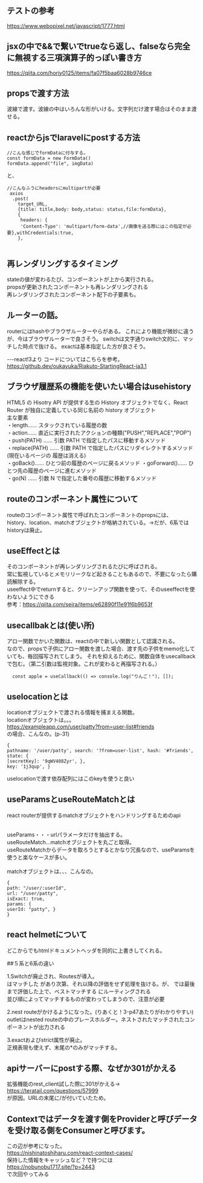 ## テストの参考
https://www.webopixel.net/javascript/1777.html

## jsxの中で&&で繋いでtrueなら返し、falseなら完全に無視する三項演算子的っぽい書き方
https://qiita.com/horiy0125/items/fa07f5baa6028b9746ce

## propsで渡す方法
波線で渡す。波線の中はいろんな形がいける。文字列だけ渡す場合はそのまま渡せる。

## reactからjsでlaravelにpostする方法
```
//こんな感じでformDataに付与する。
const formData = new FormData()
formData.append("file", imgData)
```
と、
```
//こんなふうにheadersにmultipartが必要
 axios
  .post(
    target_URL,
    {title: title,body: body,status: status,file:formData},
    {
     headers: {
     'Content-Type': 'multipart/form-data',//画像を送る際にはこの指定が必要},withCredentials:true,
    },
         
```

## 再レンダリングするタイミング
stateの値が変わるたび、コンポーネントが上から実行される。</br>
propsが更新されたコンポーネントも再レンダリングされる</br>
再レンダリングされたコンポーネント配下の子要素も。</br>

## ルーターの話。
routerにはhashやブラウザルーターやらがある。
これにより機能が微妙に違うが、今はブラウザルーターで良さそう。
switchは文字通りswitch文的に、マッチした時点で抜ける。
exactは基本指定した方が良さそう。

---react!3より
コードについてはこちらを参考。
https://github.dev/oukayuka/Riakuto-StartingReact-ja3.1

## ブラウザ履歴系の機能を使いたい場合はusehistory

HTML5 の Hisotry API が提供する生の History オブジェクトでなく、React Router が独自に定義している同じ名前の history オブジェクト<br>
主な要素<br>
・length...... スタックされている履歴の数<br>
・action...... 直近に実行されたアクションの種類("PUSH","REPLACE","POP")<br>
・push(PATH) ...... 引数 PATH で指定したパスに移動するメソッド<br>
・replace(PATH) ...... 引数 PATH で指定したパスにリダイレクトするメソッド(現在いるページの 履歴は消える)<br>
・goBack()...... ひとつ前の履歴のページに戻るメソッド ・goForward()...... ひとつ先の履歴のページに進むメソッド <br>
・go(N) ...... 引数 N で指定した番号の履歴に移動するメソッド<br>


## routeのコンポーネント属性について
routeのコンポーネント属性で呼ばれたコンポーネントのpropsには、<br>
history、location、matchオブジェクトが格納されている。→だが、6系ではhistoryは廃止。

## useEffectとは
そのコンポーネントが再レンダリングされるたびに呼ばされる。<br>
常に監視しているとメモリリークなど起きることもあるので、不要になったら購読解除する。<br>
useeffect中でreturnすると、クリーンアップ関数を使って、そのuseeffectを使わないようにできる<br>
参考：https://qiita.com/seira/items/e62890f11e91f6b9653f

## usecallbakとは(使い所)
アロー関数でかいた関数は、reactの中で新しい関数として認識される。<br>
なので、propsで子供にアロー関数を渡した場合、渡す先の子供をmemo化していても、毎回描写されてしまう。
それを抑えるために、関数自体をusecallbackで包む。（第二引数は監視対象。これが変わると再描写される。）

```
  const apple = useCallback(() => console.log("りんご！"), []);
```



## uselocationとは
locationオブジェクトで渡される情報を捕まえる関数。<br>
locationオブジェクトは。。。<br>
https://exampleapp.com/user/patty?from=user-list#friends<br>
の場合、こんなの。(p-31)<br>
```
{
pathname: '/user/patty', search: '?from=user-list', hash: '#friends',
state: {
[secretKey]: '9qWV408Zyr', },
key: '1j3qup', }
```
uselocationで渡す依存配列にはこのkeyを使うと良い<br>


## useParamsとuseRouteMatchとは
react routerが提供するmatchオブジェクトをハンドリングするためのapi<br><br>

useParams・・・urlパラメータだけを抽出する。<br>
useRouteMatch...matchオブジェクトを丸ごと取得。<br>
useRouteMatchからデータを取ろうとするとかなり冗長なので、useParamsを使うと楽なケースが多い。<br>
<br>
matchオブジェクトは、、、こんなの。<br>
```
{
path: "/user/:userId", 
url: "/user/patty", 
isExact: true, 
params: {
userId: "patty", }
}
```

## react helmetについて
どこからでもhtmlドキュメントヘッダを同的に上書きしてくれる。


##５系と6系の違い

1.Switchが廃止され、Routesが導入。<br>
<Switch> はマッチした <Route> があり次第、それ以降の評価をせず処理を抜ける。が、<Routes> では最後まで評価した上で、ベストマッチする <Route> にルーティングされる<br>
並び順によってマッチするものが変わってしまうので、注意が必要<br>

2.nest routeがかけるようになった。(りあくと！3-p47あたりがわかりやすい)<br>
  outletはnested routeの中のプレースホルダー。ネストされたマッチされたコンポーネントが出力される<br>
  
3.exactおよびstrict属性が廃止。<br>
  正規表現も使えず、末尾の*のみがマッチする。<br>
  
## apiサーバーにpostする際、なぜか301がかえる
  拡張機能のrest_client試した際に301がかえる→<br>
  https://teratail.com/questions/57999<br>
  が原因。URLの末尾に/が付いていたため。<br>
 
## Contextではデータを渡す側をProviderと呼びデータを受け取る側をConsumerと呼びます。
この辺が参考になった。<br>
https://nishinatoshiharu.com/react-context-cases/
  <br>
  保持した情報をキャッシュなど？で持つには<br>
  https://nobunobu1717.site/?p=2443<br>
  で次回やってみる<br>
  
